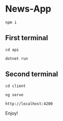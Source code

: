# News-App

``npm i`` <br>

## First terminal

``cd api`` <br>

``dotnet run``

## Second terminal

``cd client`` <br>

``ng serve``

``http://localhost:4200``

Enjoy!
